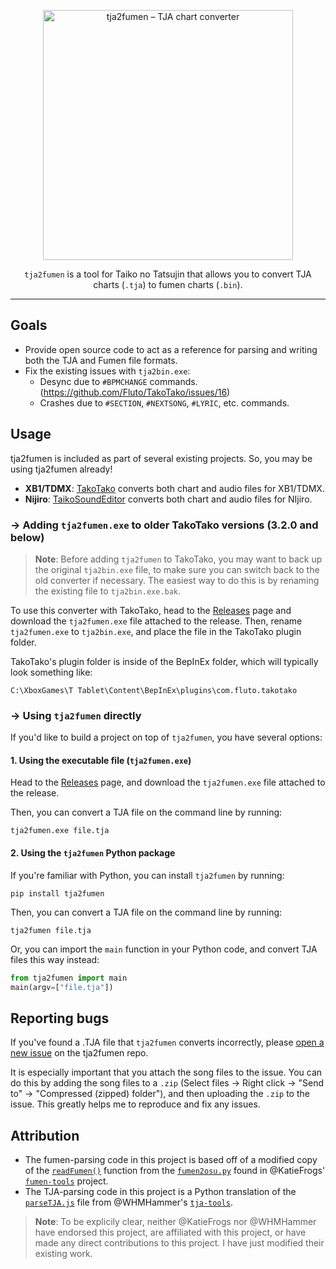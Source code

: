 <p align="center">
  <img
    width="400"
    src="https://user-images.githubusercontent.com/76574898/255335031-5578a3c4-2e5b-4a94-85cb-b40693254801.png"
    alt="tja2fumen – TJA chart converter"
  />
</p>

<p align="center">
  <code>tja2fumen</code> is a tool for Taiko no Tatsujin that allows you to convert TJA charts (<code>.tja</code>) to fumen charts (<code>.bin</code>).
</p>

----

## Goals

- Provide open source code to act as a reference for parsing and writing both the TJA and Fumen file formats.
- Fix the existing issues with `tja2bin.exe`:
  - Desync due to `#BPMCHANGE` commands. (https://github.com/Fluto/TakoTako/issues/16)
  - Crashes due to `#SECTION`, `#NEXTSONG`, `#LYRIC`, etc. commands.

## Usage

tja2fumen is included as part of several existing projects. So, you may be using tja2fumen already!

- **XB1/TDMX**: [TakoTako](https://github.com/fluto/takotako) converts both chart and audio files for XB1/TDMX.
- **Nijiro**: [TaikoSoundEditor](https://github.com/NotImplementedLife/TaikoSoundEditor) converts both chart and audio files for NIjiro.

### → Adding `tja2fumen.exe` to older TakoTako versions (3.2.0 and below)

> **Note**: Before adding `tja2fumen` to TakoTako, you may want to back up the original `tja2bin.exe` file, to make sure you can switch back to the old converter if necessary. The easiest way to do this is by renaming the existing file to `tja2bin.exe.bak`.

To use this converter with TakoTako, head to the [Releases](https://github.com/vivaria/tja2fumen/releases) page and download the `tja2fumen.exe` file attached to the release. Then, rename `tja2fumen.exe` to `tja2bin.exe`, and place the file in the TakoTako plugin folder.

TakoTako's plugin folder is inside of the BepInEx folder, which will typically look something like:

```
C:\XboxGames\T Tablet\Content\BepInEx\plugins\com.fluto.takotako
```

### → Using `tja2fumen` directly

If you'd like to build a project on top of `tja2fumen`, you have several options:

#### 1. Using the executable file (`tja2fumen.exe`)

Head to the [Releases](https://github.com/vivaria/tja2fumen/releases) page, and download the `tja2fumen.exe` file attached to the release.

Then, you can convert a TJA file on the command line by running:

```
tja2fumen.exe file.tja
```

#### 2. Using the `tja2fumen` Python package

If you're familiar with Python, you can install `tja2fumen` by running:

```
pip install tja2fumen
```

Then, you can convert a TJA file on the command line by running:

```
tja2fumen file.tja
```

Or, you can import the `main` function in your Python code, and convert TJA files this way instead:

```python
from tja2fumen import main
main(argv=["file.tja"])
```

## Reporting bugs

If you've found a .TJA file that `tja2fumen` converts incorrectly, please [open a new issue](https://github.com/vivaria/tja2fumen/issues/new) on the tja2fumen repo. 

It is especially important that you attach the song files to the issue. You can do this by adding the song files to a `.zip` (Select files -> Right click -> "Send to" -> "Compressed (zipped) folder"), and then uploading the `.zip` to the issue. This greatly helps me to reproduce and fix any issues.

## Attribution

- The fumen-parsing code in this project is based off of a modified copy of the [`readFumen()`](https://github.com/KatieFrogs/fumen-tools/blob/6ff3a2f7f53687f3dd49c5c57fcfc5ccbe3e5a10/fumen2osu/fumen2osu.py#L7-L152) function from the [`fumen2osu.py`](https://github.com/KatieFrogs/fumen-tools/blob/main/fumen2osu/fumen2osu.py) found in @KatieFrogs' [`fumen-tools`](https://github.com/KatieFrogs/fumen-tools) project.
- The TJA-parsing code in this project is a Python translation of the [`parseTJA.js`](https://github.com/WHMHammer/tja-tools/blob/master/src/js/parseTJA.js) file from @WHMHammer's [`tja-tools`](https://github.com/WHMHammer/tja-tools).

> **Note**: To be explicily clear, neither @KatieFrogs nor @WHMHammer have endorsed this project, are affiliated with this project, or have made any direct contributions to this project. I have just modified their existing work.

